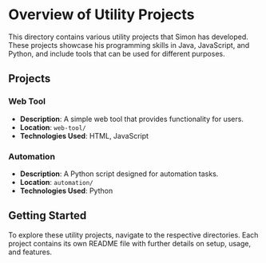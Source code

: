 # Overview of Utility Projects

This directory contains various utility projects that Simon has developed. These projects showcase his programming skills in Java, JavaScript, and Python, and include tools that can be used for different purposes.

## Projects

### Web Tool
- **Description**: A simple web tool that provides functionality for users. 
- **Location**: `web-tool/`
- **Technologies Used**: HTML, JavaScript

### Automation
- **Description**: A Python script designed for automation tasks.
- **Location**: `automation/`
- **Technologies Used**: Python

## Getting Started

To explore these utility projects, navigate to the respective directories. Each project contains its own README file with further details on setup, usage, and features.